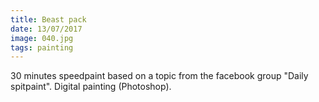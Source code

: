```yaml
---
title: Beast pack
date: 13/07/2017
image: 040.jpg
tags: painting
---
```


30 minutes speedpaint based on a topic from the facebook group "Daily spitpaint".
Digital painting (Photoshop).
